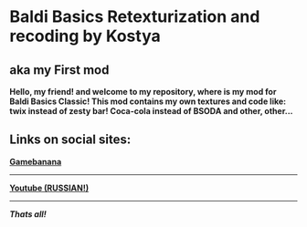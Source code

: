 # Baldi Basics Retexturization and recoding by Kostya
## aka my First mod

**Hello, my friend!
  and welcome to my repository, where is my mod for Baldi Basics Classic!
  This mod contains my own textures and code
  like: twix instead of zesty bar!
  Coca-cola instead of BSODA
  and other, other...**

## Links on social sites:
  **[Gamebanana](https://gamebanana.com/members/3303066)**

  ---
  
  **[Youtube (RUSSIAN!)](https://www.youtube.com/channel/UCqqZaMyqeBg0SaiEQDkQMJA)**

  ---
  
  ***Thats all!***
  
